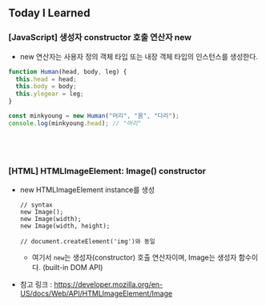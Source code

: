 ## Today I Learned

### [JavaScript] 생성자 constructor 호출 연산자 new

- new 연산자는 사용자 정의 객체 타입 또는 내장 객체 타입의 인스턴스를 생성한다.

```js
function Human(head, body, leg) {
  this.head = head;
  this.body = body;
  this.ylegear = leg;
}

const minkyoung = new Human("머리", "몸", "다리");
console.log(minkyoung.head); // "머리"
```

## <br />

### [HTML] HTMLImageElement: Image() constructor

- new HTMLImageElement instance를 생성

  ```tsx
  // syntax
  new Image();
  new Image(width);
  new Image(width, height);

  // document.createElement('img')와 동일
  ```

  - 여기서 `new`는 생성자(constructor) 호출 연산자이며, Image는 생성자 함수이다. (built-in DOM API)

- 참고 링크 : https://developer.mozilla.org/en-US/docs/Web/API/HTMLImageElement/Image
